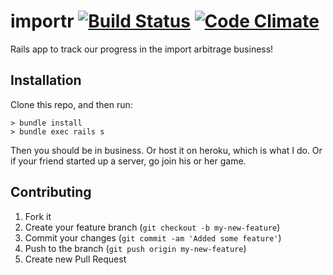 # importr [![Build Status](https://travis-ci.org/flintinatux/importr.png)](https://travis-ci.org/flintinatux/importr) [![Code Climate](https://codeclimate.com/github/flintinatux/importr.png)](https://codeclimate.com/github/flintinatux/importr)

Rails app to track our progress in the import arbitrage business!

## Installation

Clone this repo, and then run:

```
> bundle install
> bundle exec rails s
```

Then you should be in business. Or host it on heroku, which is what I do. Or if your friend started up a server, go join his or her game.

## Contributing

1. Fork it
2. Create your feature branch (`git checkout -b my-new-feature`)
3. Commit your changes (`git commit -am 'Added some feature'`)
4. Push to the branch (`git push origin my-new-feature`)
5. Create new Pull Request